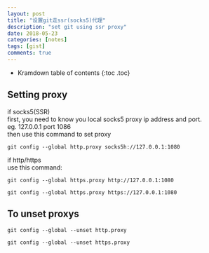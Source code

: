 ```yaml
---
layout: post
title: "设置git走ssr(socks5)代理"
description: "set git using ssr proxy"
date: 2018-05-23
categories: [notes]
tags: [gist] 
comments: true
---
```


* Kramdown table of contents
{:toc .toc}

## Setting proxy
if socks5(SSR)  
first, you need to know you local socks5 proxy ip address and port.  
eg. 127.0.0.1 port 1086  
then use this command to set proxy  
```
git config --global http.proxy socks5h://127.0.0.1:1080
```

if http/https  
use this command:  
```
git config --global https.proxy http://127.0.0.1:1080

git config --global https.proxy https://127.0.0.1:1080
```

## To unset proxys
```
git config --global --unset http.proxy

git config --global --unset https.proxy
```


